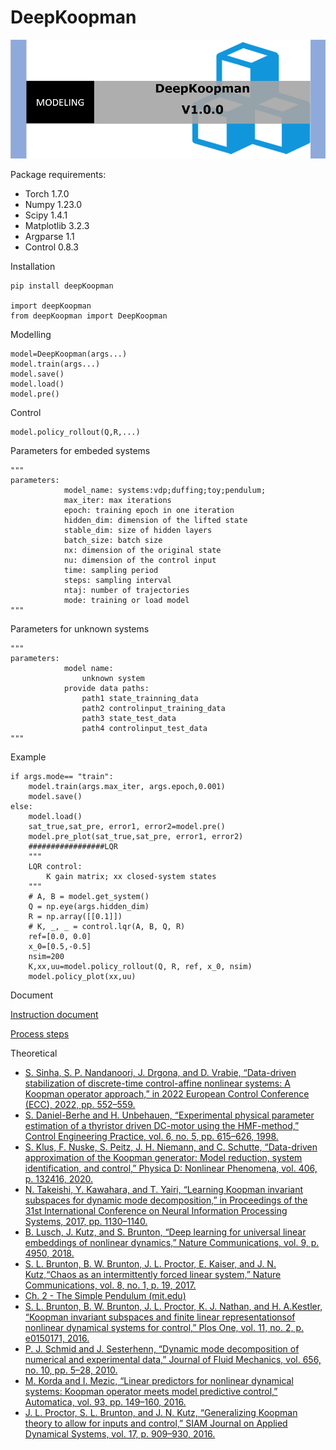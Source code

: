 
# DeepKoopman

<img src="https://github.com/IdealDD11/DeepKoopman/blob/main/DeepKoopman/PNG/2.png" width="600px">


Package requirements: 
* Torch 1.7.0
* Numpy 1.23.0
* Scipy 1.4.1
* Matplotlib 3.2.3
* Argparse 1.1
* Control	0.8.3


Installation
```
pip install deepKoopman

import deepKoopman
from deepKoopman import DeepKoopman
```

Modelling
```
model=DeepKoopman(args...)
model.train(args...)
model.save()
model.load()
model.pre()
```

Control
```
model.policy_rollout(Q,R,...)
```

Parameters for embeded systems
```
"""
parameters:
            model_name: systems:vdp;duffing;toy;pendulum;
            max_iter: max iterations
            epoch: training epoch in one iteration
            hidden_dim: dimension of the lifted state
            stable_dim: size of hidden layers
            batch_size: batch size
            nx: dimension of the original state
            nu: dimension of the control input
            time: sampling period
            steps: sampling interval
            ntaj: number of trajectories
            mode: training or load model                            
""" 
```

Parameters for unknown systems
```
"""
parameters:
            model name:
                unknown system  
            provide data paths:
                path1 state_trainning_data
                path2 controlinput_training_data
                path3 state_test_data
                path4 controlinput_test_data
"""                        
```

Example
```
if args.mode== "train":
    model.train(args.max_iter, args.epoch,0.001)
    model.save()
else:
    model.load()
    sat_true,sat_pre, error1, error2=model.pre()
    model.pre_plot(sat_true,sat_pre, error1, error2)
    #################LQR
    """
    LQR control: 
        K gain matrix; xx closed-system states
    """
    # A, B = model.get_system()
    Q = np.eye(args.hidden_dim)
    R = np.array([[0.1]])
    # K, _, _ = control.lqr(A, B, Q, R)    
    ref=[0.0, 0.0]
    x_0=[0.5,-0.5]
    nsim=200
    K,xx,uu=model.policy_rollout(Q, R, ref, x_0, nsim)
    model.policy_plot(xx,uu)
```

Document  

[Instruction document](https://github.com/IdealDD11/DeepKoopman/blob/f2f1dea6f99933591d36ecc50af93a3e5a931ce4/Instruction%20source%20document.pdf)

[Process steps](https://github.com/IdealDD11/DeepKoopman/blob/main/DeepKoopman/PNG/3.png)

Theoretical  

* [S. Sinha, S. P. Nandanoori, J. Drgona, and D. Vrabie, “Data-driven stabilization of discrete-time control-affine nonlinear systems: A Koopman operator approach,” in 2022 European Control Conference (ECC), 2022, pp. 552–559.](https://doi.org/10.23919/ECC55457.2022.9837986)
* [S. Daniel-Berhe and H. Unbehauen, “Experimental physical parameter estimation of a thyristor driven DC-motor using the HMF-method,” Control Engineering Practice, vol. 6, no. 5, pp. 615–626, 1998.](https://doi.org/10.1016/S0967-0661(98)00036-7)
* [S. Klus, F. Nuske, S. Peitz, J. H. Niemann, and C. Schutte, “Data-driven approximation of the Koopman generator: Model reduction, system identification, and control,” Physica D: Nonlinear Phenomena, vol. 406, p. 132416, 2020.](https://doi.org/10.1016/j.physd.2020.132416)
* [N. Takeishi, Y. Kawahara, and T. Yairi, “Learning Koopman invariant subspaces for dynamic mode decomposition,” in Proceedings of the 31st International Conference on Neural Information Processing Systems, 2017, pp. 1130–1140.](https://api.semanticscholar.org/CorpusID:22736336)
* [B. Lusch, J. Kutz, and S. Brunton, “Deep learning for universal linear embeddings of nonlinear dynamics,” Nature Communications, vol. 9, p. 4950, 2018.](https://doi.org/10.1038/s41467-018-07210-0)
* [S. L. Brunton, B. W. Brunton, J. L. Proctor, E. Kaiser, and J. N. Kutz,“Chaos as an intermittently forced linear system,” Nature Communications, vol. 8, no. 1, p. 19, 2017.](https://doi.org/10.1038/s41467-017-00030-8})
* [Ch. 2 - The Simple Pendulum (mit.edu)](http://underactuated.mit.edu/pend.html)
* [S. L. Brunton, B. W. Brunton, J. L. Proctor, K. J. Nathan, and H. A.Kestler, “Koopman invariant subspaces and finite linear representationsof nonlinear dynamical systems for control,” Plos One, vol. 11, no. 2, p. e0150171, 2016. 
](https://doi.org/10.1371/journal.pone.0150171)
* [P. J. Schmid and J. Sesterhenn, “Dynamic mode decomposition of numerical and experimental data,” Journal of Fluid Mechanics, vol. 656, no. 10, pp. 5–28, 2010. ](https://doi.org/10.1017/S0022112010001217)
* [M. Korda and I. Mezic, “Linear predictors for nonlinear dynamical systems: Koopman operator meets model predictive control,” Automatica, vol. 93, pp. 149–160, 2016. ](https://doi.org/10.1016/j.automatica.2018.03.046)
* [J. L. Proctor, S. L. Brunton, and J. N. Kutz, “Generalizing Koopman theory to allow for inputs and control,” SIAM Journal on Applied Dynamical Systems, vol. 17, p. 909–930, 2016.](https://doi.org/10.1137/16M1062296)
